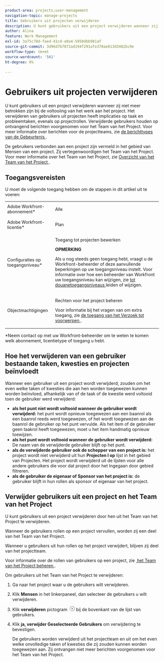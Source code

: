 ```yaml
---
product-area: projects;user-management
navigation-topic: manage-projects
title: Gebruikers uit projecten verwijderen
description: U kunt gebruikers uit een project verwijderen wanneer zij niet meer betrokken zijn bij de voltooiing van het werk aan het project.
author: Alina
feature: Work Management
exl-id: 3a75c78d-faed-41cd-a0a4-59504bb981af
source-git-commit: 3d96d7b7073ad194f291afe370ae813d3482bc9e
workflow-type: tm+mt
source-wordcount: '561'
ht-degree: 0%

---
```


# Gebruikers uit projecten verwijderen

U kunt gebruikers uit een project verwijderen wanneer zij niet meer betrokken zijn bij de voltooiing van het werk aan het project. Het verwijderen van gebruikers uit projecten heeft implicaties op taak en probleemtaken, evenals op projectrollen. Verwijderde gebruikers houden op ontvangend berichten voorgenomen voor het Team van het Project. Voor meer informatie over berichten voor de projectteams, zie [&#x200B; de berichttypes van de Gebeurtenis &#x200B;](../../../administration-and-setup/manage-workfront/emails/event-notifications-available-in-wf.md).

De gebruikers verbonden aan een project zijn vermeld in het gebied van Mensen van een project. Zij vertegenwoordigen het Team van het Project. Voor meer informatie over het Team van het Project, zie [&#x200B; Overzicht van het Team van het Project &#x200B;](../../../manage-work/projects/planning-a-project/project-team-overview.md).

## Toegangsvereisten

U moet de volgende toegang hebben om de stappen in dit artikel uit te voeren:

<table style="table-layout:auto"> 
 <col> 
 <col> 
 <tbody> 
  <tr> 
   <td role="rowheader">Adobe Workfront-abonnement*</td> 
   <td> <p>Alle</p> </td> 
  </tr> 
  <tr> 
   <td role="rowheader">Adobe Workfront-licentie*</td> 
   <td> <p>Plan </p> </td> 
  </tr> 
  <tr> 
   <td role="rowheader">Configuraties op toegangsniveau*</td> 
   <td> <p>Toegang tot projecten bewerken</p> <p><b>OPMERKING</b>

Als u nog steeds geen toegang hebt, vraagt u de Workfront-beheerder of deze aanvullende beperkingen op uw toegangsniveau instelt. Voor informatie over hoe een beheerder van Workfront uw toegangsniveau kan wijzigen, zie <a href="../../../administration-and-setup/add-users/configure-and-grant-access/create-modify-access-levels.md" class="MCXref xref"> tot douanetoegangsniveaus </a> leiden of wijzigen.</p> </td>
</tr> 
  <tr> 
   <td role="rowheader">Objectmachtigingen</td> 
   <td> <p>Rechten voor het project beheren</p> <p>Voor informatie bij het vragen van om extra toegang, zie <a href="../../../workfront-basics/grant-and-request-access-to-objects/request-access.md" class="MCXref xref"> de toegang van het Verzoek tot voorwerpen </a>.</p> </td> 
  </tr> 
 </tbody> 
</table>

*Neem contact op met uw Workfront-beheerder om te weten te komen welk abonnement, licentietype of toegang u hebt.

## Hoe het verwijderen van een gebruiker bestaande taken, kwesties en projecten beïnvloedt

Wanneer een gebruiker uit een project wordt verwijderd, zouden om het even welke taken of kwesties die aan hen worden toegewezen kunnen worden beïnvloed, afhankelijk van of de taak of de kwestie werd voltooid toen de gebruiker werd verwijderd:

* **als het punt niet wordt voltooid wanneer de gebruiker wordt verwijderd:** het punt wordt opnieuw toegewezen aan een baanrol als een baanrol reeds werd toegewezen, of het wordt toegewezen aan de baanrol de gebruiker op het punt vervulde. Als het item of de gebruiker geen taakrol heeft toegewezen, moet u het item handmatig opnieuw toewijzen.
* **als het punt wordt voltooid wanneer de gebruiker wordt verwijderd:** De naam van de verwijderde gebruiker blijft op het punt.
* **als de verwijderde gebruiker ook de schepper van een project is:** het project wordt niet verwijderd uit hun **Projecten I op** lijst in het gebied van Projecten. Het project wordt verwijderd uit de lijsten voor alle andere gebruikers die voor dat project door het Ingegaan door gebied filtreren.
* **als de gebruiker de eigenaar of Sponsor van het project is:** de gebruiker blijft in hun rollen als sponsor of eigenaar van het project.

## Verwijder gebruikers uit een project en het Team van het Project

U kunt gebruikers uit een project verwijderen door hen uit het Team van het Project te verwijderen.

Wanneer de gebruikers rollen op een project vervullen, worden zij een deel van het Team van het Project.

Wanneer u gebruikers uit hun rollen op het project verwijdert, blijven zij deel van het projectteam.

Voor informatie over de rollen van gebruikers op een project, zie [&#x200B; het Team van het Project beheren &#x200B;](../planning-a-project/manage-project-team.md).

Om gebruikers uit het Team van het Project te verwijderen:

1. Ga naar het project waar u de gebruikers wilt verwijderen.

1. Klik **Mensen** in het linkerpaneel, dan selecteer de gebruikers u wilt verwijderen.

1. Klik **verwijderen** pictogram ![&#x200B; verwijderen punt &#x200B;](assets/remove-icon---x-in-circle.png) bij de bovenkant van de lijst van gebruikers.

1. Klik **ja, verwijder Geselecteerde Gebruikers** om verwijdering te bevestigen.

   De gebruikers worden verwijderd uit het projectteam en uit om het even welke onvolledige taken of kwesties die zij zouden kunnen worden toegewezen aan. Zij ontvangen niet meer berichten voorgenomen voor het Team van het Project.
